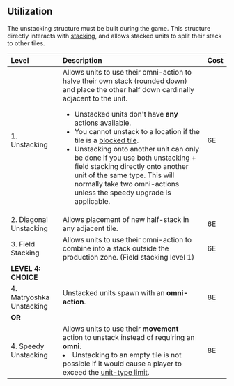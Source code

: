 ## Utilization
The unstacking structure must be built during the game. This structure directly interacts with [stacking](../../../Core/Mechanics/Stacks/Stacking.md), and allows stacked units to split their stack to other tiles.

| Level                   | Description                                                                                                                                         | Cost |
| :---------------------- | :-------------------------------------------------------------------------------------------------------------------------------------------------- | :--- |
| 1. Unstacking             | Allows units to use their omni-action to halve their own stack (rounded down) and place the other half down cardinally adjacent to the unit. <ul><li> Unstacked units don't have **any** actions available.</li><li>You cannot unstack to a location if the tile is a [blocked tile](../../Units/Concepts/Blocked%20Tiles.md).<li> Unstacking onto another unit can only be done if you use both unstacking + field stacking directly onto another unit of the same type. This will normally take two omni-actions unless the speedy upgrade is applicable.</li></ul>| 6E   |
| 2. Diagonal Unstacking        | Allows placement of new half-stack in any adjacent tile.                                                                                            | 6E   |
| 3. Field Stacking   | Allows units to use their omni-action to combine into a stack outside the production zone. (Field stacking level 1)                                    | 6E   |
| **LEVEL 4: CHOICE** |                                                                                                                                                     |      |
| 4. Matryoshka Unstacking   | Unstacked units spawn with an **omni-action**.                                                                                                             | 8E   |
| **OR**                      |                                                                                                                                                     |      |
| 4. Speedy Unstacking       | Allows units to use their **movement** action to unstack instead of requiring an **omni**. <li>Unstacking to an empty tile is not possible if it would cause a player to exceed the [unit-type limit](../../../Core/Mechanics/Unit%20Type%20Limits.md).                                                                 | 8E   |